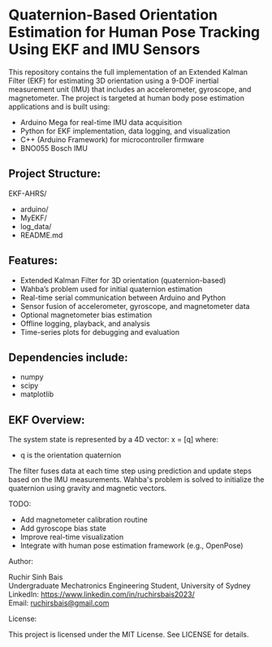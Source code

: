 # Quaternion-Based Orientation Estimation for Human Pose Tracking Using EKF and IMU Sensors

This repository contains the full implementation of an Extended Kalman Filter (EKF) for estimating 3D orientation using a 9-DOF inertial measurement unit (IMU) that includes an accelerometer, gyroscope, and magnetometer. The project is targeted at human body pose estimation applications and is built using:

- Arduino Mega for real-time IMU data acquisition
- Python for EKF implementation, data logging, and visualization
- C++ (Arduino Framework) for microcontroller firmware
- BNO055 Bosch IMU

## Project Structure:

EKF-AHRS/
- arduino/
- MyEKF/
- log_data/
- README.md

## Features:

- Extended Kalman Filter for 3D orientation (quaternion-based)
- Wahba’s problem used for initial quaternion estimation
- Real-time serial communication between Arduino and Python
- Sensor fusion of accelerometer, gyroscope, and magnetometer data
- Optional magnetometer bias estimation
- Offline logging, playback, and analysis
- Time-series plots for debugging and evaluation

## Dependencies include:
- numpy
- scipy
- matplotlib


## EKF Overview:

The system state is represented by a 4D vector:
x = [q]
where:
- q is the orientation quaternion

The filter fuses data at each time step using prediction and update steps based on the IMU measurements. Wahba's problem is solved to initialize the quaternion using gravity and magnetic vectors.


TODO:

- Add magnetometer calibration routine
- Add gyroscope bias state
- Improve real-time visualization
- Integrate with human pose estimation framework (e.g., OpenPose)

Author:

Ruchir Sinh Bais\
Undergraduate Mechatronics Engineering Student, University of Sydney\
LinkedIn: https://www.linkedin.com/in/ruchirsbais2023/ \
Email: ruchirsbais@gmail.com

License:

This project is licensed under the MIT License. See LICENSE for details.
